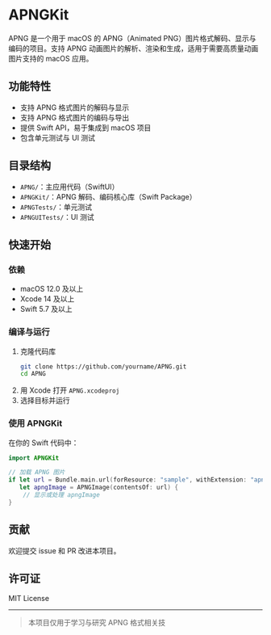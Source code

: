 # APNGKit

APNG 是一个用于 macOS 的 APNG（Animated PNG）图片格式解码、显示与编码的项目。支持 APNG 动画图片的解析、渲染和生成，适用于需要高质量动画图片支持的 macOS 应用。

## 功能特性

- 支持 APNG 格式图片的解码与显示
- 支持 APNG 格式图片的编码与导出
- 提供 Swift API，易于集成到 macOS 项目
- 包含单元测试与 UI 测试

## 目录结构

- `APNG/`：主应用代码（SwiftUI）
- `APNGKit/`：APNG 解码、编码核心库（Swift Package）
- `APNGTests/`：单元测试
- `APNGUITests/`：UI 测试

## 快速开始

### 依赖

- macOS 12.0 及以上
- Xcode 14 及以上
- Swift 5.7 及以上

### 编译与运行

1. 克隆代码库
    ```sh
    git clone https://github.com/yourname/APNG.git
    cd APNG
    ```
2. 用 Xcode 打开 `APNG.xcodeproj`
3. 选择目标并运行

### 使用 APNGKit

在你的 Swift 代码中：

```swift
import APNGKit

// 加载 APNG 图片
if let url = Bundle.main.url(forResource: "sample", withExtension: "apng"),
   let apngImage = APNGImage(contentsOf: url) {
    // 显示或处理 apngImage
}
```

## 贡献

欢迎提交 issue 和 PR 改进本项目。

## 许可证

MIT License

---

> 本项目仅用于学习与研究 APNG 格式相关技